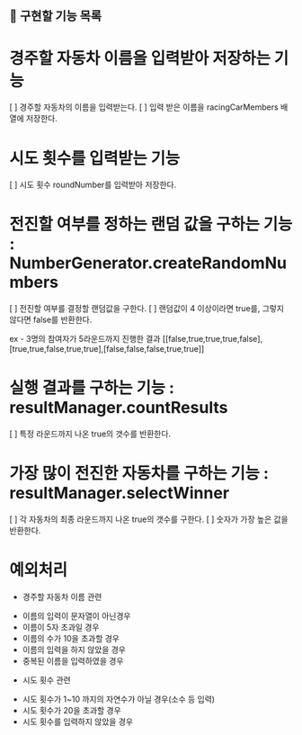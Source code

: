 ## :memo: 구현할 기능 목록 

# 경주할 자동차 이름을 입력받아 저장하는 기능 
 [ ] 경주할 자동차의 이름을 입력받는다.
 [ ] 입력 받은 이름을 racingCarMembers 배열에 저장한다.

# 시도 횟수를 입력받는 기능
 [ ] 시도 횟수 roundNumber를 입력받아 저장한다.

# 전진할 여부를 정하는 랜덤 값을 구하는 기능 : NumberGenerator.createRandomNumbers
 [ ] 전진할 여부를 결정할 랜덤값을 구한다.
 [ ] 랜덤값이 4 이상이라면 true를, 그렇지 않다면 false를 반환한다.

 ex - 3명의 참여자가 5라운드까지 진행한 결과
 [[false,true,true,true,false],[true,true,false,true,true],[false,false,false,true,true]]

# 실행 결과를 구하는 기능 : resultManager.countResults
 [ ] 특정 라운드까지 나온 true의 갯수를 반환한다.
 
# 가장 많이 전진한 자동차를 구하는 기능 : resultManager.selectWinner
 [ ] 각 자동차의 최종 라운드까지 나온 true의 갯수를 구한다.
 [ ] 숫자가 가장 높은 값을 반환한다.

# 예외처리
* 경주할 자동차 이름 관련
 - 이름의 입력이 문자열이 아닌경우
 - 이름이 5자 초과일 경우
 - 이름의 수가 10을 초과할 경우
 - 이름의 입력을 하지 않았을 경우
 - 중복된 이름을 입력하였을 경우

* 시도 횟수 관련
 - 시도 횟수가 1~10 까지의 자연수가 아닐 경우(소수 등 입력)
 - 시도 횟수가 20을 초과할 경우
 - 시도 횟수를 입력하지 않았을 경우
